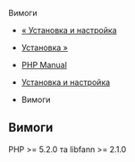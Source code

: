 Вимоги

-   [« Установка и настройка](fann.setup.html)
    
-   [Установка »](fann.installation.html)
    
-   [PHP Manual](index.html)
    
-   [Установка и настройка](fann.setup.html)
    
-   Вимоги
    

## Вимоги

PHP >= 5.2.0 та libfann >= 2.1.0